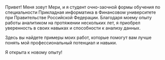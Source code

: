 Привет! Меня зовут Мери, и я студент очно-заочной формы обучения по специальности Прикладная информатика в Финансовом университете при Правительстве Российской Федерации. Благодаря моему опыту работы аналитиком на протяжении нескольких лет, я приобрел уверенность в своих навыках и способности к анализу данных.

Здесь вы найдете примеры моих работ, которые помогут вам лучше понять мой профессиональный потенциал и навыки.

Я открыта к новому опыту!
